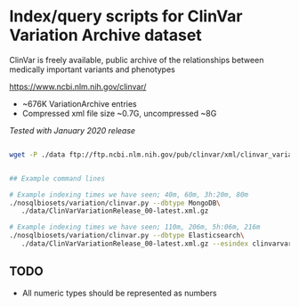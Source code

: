 # Index/query scripts for ClinVar Variation Archive dataset

ClinVar is freely available, public archive of the relationships
between medically important variants and phenotypes​

https://www.ncbi.nlm.nih.gov/clinvar/

* ~676K VariationArchive entries
* Compressed xml file size ~0.7G, uncompressed ~8G

_Tested with January 2020 release_

```bash

wget -P ./data ftp://ftp.ncbi.nlm.nih.gov/pub/clinvar/xml/clinvar_variation/ClinVarVariationRelease_00-latest.xml.gz


## Example command lines

# Example indexing times we have seen; 40m, 60m, 3h:20m, 80m
./nosqlbiosets/variation/clinvar.py --dbtype MongoDB\
   ./data/ClinVarVariationRelease_00-latest.xml.gz

# Example indexing times we have seen; 110m, 206m, 5h:06m, 216m
./nosqlbiosets/variation/clinvar.py --dbtype Elasticsearch\
   ./data/ClinVarVariationRelease_00-latest.xml.gz --esindex clinvarvariation

```

## TODO
- All numeric types should be represented as numbers

